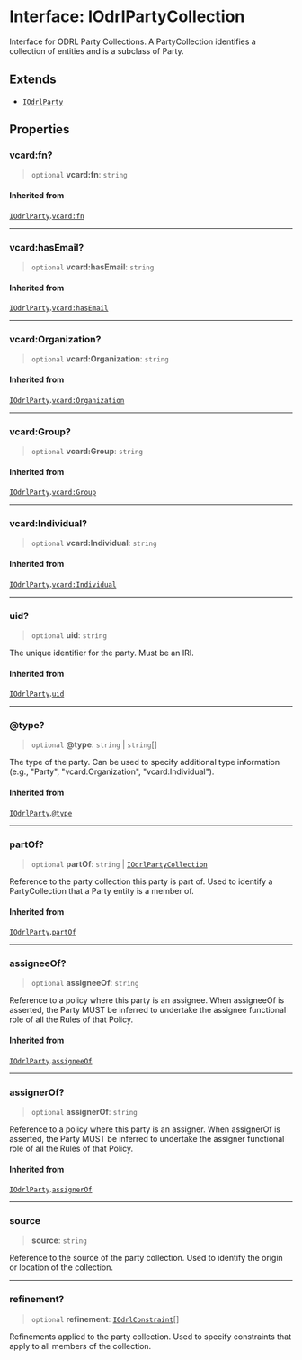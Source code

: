 # Interface: IOdrlPartyCollection

Interface for ODRL Party Collections.
A PartyCollection identifies a collection of entities and is a subclass of Party.

## Extends

- [`IOdrlParty`](IOdrlParty.md)

## Properties

### vcard:fn?

> `optional` **vcard:fn**: `string`

#### Inherited from

[`IOdrlParty`](IOdrlParty.md).[`vcard:fn`](IOdrlParty.md#vcard:fn)

***

### vcard:hasEmail?

> `optional` **vcard:hasEmail**: `string`

#### Inherited from

[`IOdrlParty`](IOdrlParty.md).[`vcard:hasEmail`](IOdrlParty.md#vcard:hasemail)

***

### vcard:Organization?

> `optional` **vcard:Organization**: `string`

#### Inherited from

[`IOdrlParty`](IOdrlParty.md).[`vcard:Organization`](IOdrlParty.md#vcard:organization)

***

### vcard:Group?

> `optional` **vcard:Group**: `string`

#### Inherited from

[`IOdrlParty`](IOdrlParty.md).[`vcard:Group`](IOdrlParty.md#vcard:group)

***

### vcard:Individual?

> `optional` **vcard:Individual**: `string`

#### Inherited from

[`IOdrlParty`](IOdrlParty.md).[`vcard:Individual`](IOdrlParty.md#vcard:individual)

***

### uid?

> `optional` **uid**: `string`

The unique identifier for the party.
Must be an IRI.

#### Inherited from

[`IOdrlParty`](IOdrlParty.md).[`uid`](IOdrlParty.md#uid)

***

### @type?

> `optional` **@type**: `string` \| `string`[]

The type of the party.
Can be used to specify additional type information (e.g., "Party",
"vcard:Organization", "vcard:Individual").

#### Inherited from

[`IOdrlParty`](IOdrlParty.md).[`@type`](IOdrlParty.md#@type)

***

### partOf?

> `optional` **partOf**: `string` \| [`IOdrlPartyCollection`](IOdrlPartyCollection.md)

Reference to the party collection this party is part of.
Used to identify a PartyCollection that a Party entity is a member of.

#### Inherited from

[`IOdrlParty`](IOdrlParty.md).[`partOf`](IOdrlParty.md#partof)

***

### assigneeOf?

> `optional` **assigneeOf**: `string`

Reference to a policy where this party is an assignee.
When assigneeOf is asserted, the Party MUST be inferred to undertake
the assignee functional role of all the Rules of that Policy.

#### Inherited from

[`IOdrlParty`](IOdrlParty.md).[`assigneeOf`](IOdrlParty.md#assigneeof)

***

### assignerOf?

> `optional` **assignerOf**: `string`

Reference to a policy where this party is an assigner.
When assignerOf is asserted, the Party MUST be inferred to undertake
the assigner functional role of all the Rules of that Policy.

#### Inherited from

[`IOdrlParty`](IOdrlParty.md).[`assignerOf`](IOdrlParty.md#assignerof)

***

### source

> **source**: `string`

Reference to the source of the party collection.
Used to identify the origin or location of the collection.

***

### refinement?

> `optional` **refinement**: [`IOdrlConstraint`](IOdrlConstraint.md)[]

Refinements applied to the party collection.
Used to specify constraints that apply to all members of the collection.
